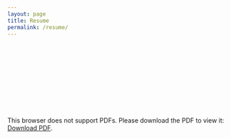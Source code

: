 ```yaml
---
layout: page
title: Resume
permalink: /resume/
---
```


<object data="https://raw.githubusercontent.com/bgert/bgert.github.io/ea5917b70f66ca65cb8f2f412bfd7d374431b2f3/Ben%20Gertz%20internet%20resume.pdf" width="800px" height="800px">
    <embed src="https://raw.githubusercontent.com/bgert/bgert.github.io/ea5917b70f66ca65cb8f2f412bfd7d374431b2f3/Ben%20Gertz%20internet%20resume.pdf">
        <p>This browser does not support PDFs. Please download the PDF to view it: <a href="https://raw.githubusercontent.com/bgert/bgert.github.io/ea5917b70f66ca65cb8f2f412bfd7d374431b2f3/Ben%20Gertz%20internet%20resume.pdf">Download PDF</a>.</p>
    </embed>
</object>